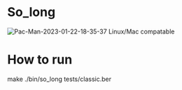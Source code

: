 # So_long
![Pac-Man-2023-01-22-18-35-37](https://user-images.githubusercontent.com/45697975/213925102-d74ec43a-f601-421a-b25d-f2847cdb82da.gif)
Linux/Mac compatable
# How to run
make
./bin/so_long tests/classic.ber
